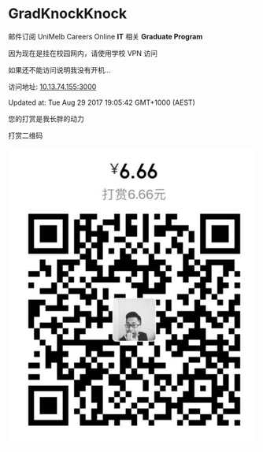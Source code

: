 # GradKnockKnock
邮件订阅 UniMelb Careers Online __IT__ 相关 __Graduate Program__

因为现在是挂在校园网内，请使用学校 VPN 访问

如果还不能访问说明我没有开机...

访问地址: [10.13.74.155:3000](http://10.13.74.155:3000)

Updated at: Tue Aug 29 2017 19:05:42 GMT+1000 (AEST)

您的打赏是我长胖的动力

打赏二维码

![QR](public/QR.png)